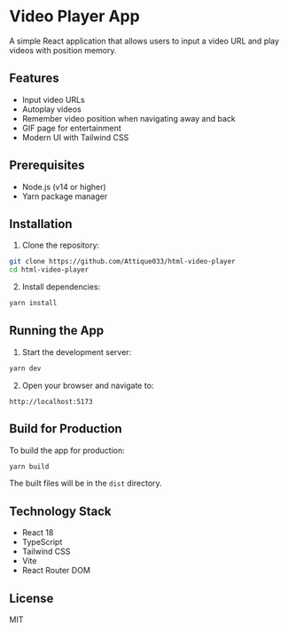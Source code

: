 # Video Player App

A simple React application that allows users to input a video URL and play videos with position memory.

## Features

- Input video URLs
- Autoplay videos
- Remember video position when navigating away and back
- GIF page for entertainment
- Modern UI with Tailwind CSS

## Prerequisites

- Node.js (v14 or higher)
- Yarn package manager

## Installation

1. Clone the repository:
```bash
git clone https://github.com/Attique033/html-video-player
cd html-video-player
```

2. Install dependencies:
```bash
yarn install
```

## Running the App

1. Start the development server:
```bash
yarn dev
```

2. Open your browser and navigate to:
```
http://localhost:5173
```

## Build for Production

To build the app for production:

```bash
yarn build
```

The built files will be in the `dist` directory.

## Technology Stack

- React 18
- TypeScript
- Tailwind CSS
- Vite
- React Router DOM

## License

MIT
